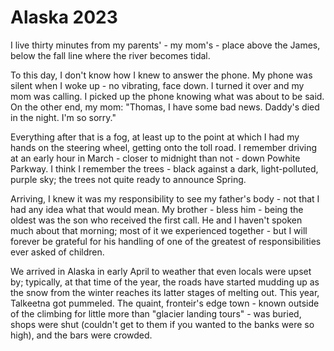 # Alaska 2023

I live thirty minutes from my parents' - my mom's - place above the James, below the fall line where the river becomes tidal. 

To this day, I don't know how I knew to answer the phone. My phone was silent when I woke up - no vibrating, face down. I turned it over and my mom was calling. I picked up the phone knowing what was about to be said. On the other end, my mom: "Thomas, I have some bad news. Daddy's died in the night. I'm so sorry." 

Everything after that is a fog, at least up to the point at which I had my hands on the steering wheel, getting onto the toll road. I remember driving at an early hour in March - closer to midnight than not - down Powhite Parkway. I think I remember the trees - black against a dark, light-polluted, purple sky; the trees not quite ready to announce Spring. 

Arriving, I knew it was my responsibility to see my father's body - not that I had any idea what that would mean. My brother - bless him - being the oldest was the son who received the first call. He and I haven't spoken much about that morning; most of it we experienced together - but I will forever be grateful for his handling of one of the greatest of responsibilities ever asked of children. 

We arrived in Alaska in early April to weather that even locals were upset by; typically, at that time of the year, the roads have started mudding
up as the snow from the winter reaches its latter stages of melting out. This year, Talkeetna got pummeled. The quaint, fronteir's edge town - known
outside of the climbing for little more than "glacier landing tours" - was buried, shops were shut (couldn't get to them if you wanted to the banks
were so high), and the bars were crowded. 
